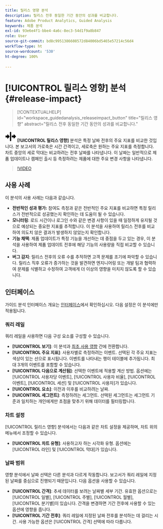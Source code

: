 ```yaml
---
title: 릴리스 영향 분석
description: 릴리스 전후 동일한 기간 동안의 성과를 비교합니다.
feature: Adobe Product Analytics, Guided Analysis
keywords: 제품 분석
exl-id: 93e6e4f1-bbe4-4a6c-8ec3-54d1f9a8b847
role: User
source-git-commit: bd8c9951386608572d84006bd5465e57214c56d4
workflow-type: ht
source-wordcount: '530'
ht-degree: 100%

---
```


# [!UICONTROL 릴리스 영향] 분석 {#release-impact}

<!-- markdownlint-disable MD034 -->

>[!CONTEXTUALHELP]
>id="workspace_guidedanalysis_releaseimpact_button"
>title="릴리스 영향"
>abstract="릴리스 전후 동일한 기간 동안의 성과를 비교합니다."

<!-- markdownlint-enable MD034 -->

![릴리스](/help/assets/icons/Release.svg) **[!UICONTROL 릴리스 영향]** 분석은 특정 날짜 전후의 주요 지표를 비교한 것입니다. 본 보고서의 가로축은 시간 간격이고, 세로축은 원하는 주요 지표를 측정합니다. 차트 중앙의 세로 막대는 비교하려는 전후 날짜를 나타냅니다. 이 날짜는 일반적으로 제품 업데이트나 캠페인 출시 등 측정하려는 제품에 대한 주요 변경 사항을 나타냅니다.

>[!VIDEO](https://video.tv.adobe.com/v/3423452/?quality=12&learn=on&captions=kor)

## 사용 사례

이 분석의 사용 사례는 다음과 같습니다.

* **전반적인 성과 평가:** 참여도 측정과 같은 전반적인 주요 지표를 비교하면 특정 릴리스가 전반적으로 성공했는지 확인하는 데 도움이 될 수 있습니다.
* **모니터링**: 로드 시간이나 로그인 수와 같은 변경 사항이 있을 때 일정하게 유지될 것으로 예상되는 중요한 지표를 추적합니다. 이 분석을 사용하여 릴리스 전후를 비교하여 의도치 않은 결과가 발생하지 않았는지 확인합니다.
* **기능 채택**: 제품 업데이트가 특정 기능을 개선하는 데 중점을 두고 있는 경우, 이 분석을 사용하여 제품 업데이트 전후에 해당 기능의 사용량을 직접 비교할 수 있습니다.
* **버그 감지**: 릴리스 전후의 오류 수를 추적하면 고객 문제를 조기에 파악할 수 있습니다. 릴리스 직후 오류가 증가하는 것을 발견하면 엔지니어링 또는 개발 팀과 협력하여 문제를 식별하고 수정하여 고객에게 더 이상의 영향을 미치지 않도록 할 수 있습니다.

## 인터페이스

가이드 분석 인터페이스 개요는 [인터페이스](../overview.md#interface)에서 확인하십시오. 다음 설정은 이 분석에만 적용됩니다.

### 쿼리 레일

쿼리 레일을 사용하면 다음 구성 요소를 구성할 수 있습니다.

* **[!UICONTROL 보기]**: 이 분석과 [최초 사용 영향](first-use-impact.md) 간에 전환합니다.
* **[!UICONTROL 주요 지표]**: 사용자별로 측정하려는 이벤트. 선택된 각 주요 지표는 색상이 있는 선으로 표시됩니다. 이벤트를 나타내는 행이 테이블에 추가됩니다. 최대 3개의 이벤트를 포함할 수 있습니다.
* **[!UICONTROL 다음으로 계산됨]**: 선택한 이벤트에 적용할 계산 방법. 옵션에는 [!UICONTROL 사용자당 이벤트], [!UICONTROL 사용자 비율], [!UICONTROL 이벤트], [!UICONTROL 세션] 및 [!UICONTROL 사용자]가 있습니다.
* **[!UICONTROL 요소]**: 이전과 이후를 비교하려는 날짜.
* **[!UICONTROL 세그먼트]**: 측정하려는 세그먼트. 선택된 세그먼트는 세그먼트 기준과 일치하는 개인에게만 초점을 맞추기 위해 데이터를 필터링합니다.

### 차트 설정

[!UICONTROL 릴리스 영향] 분석에서는 다음과 같은 차트 설정을 제공하며, 차트 위의 메뉴에서 조정할 수 있습니다.

* **[!UICONTROL 차트 유형]**: 사용하고자 하는 시각화 유형. 옵션에는 [!UICONTROL 라인] 및 [!UICONTROL 막대]가 있습니다.

### 날짜 범위

영향 분석에서 날짜 선택은 다른 분석과 다르게 작동합니다. 보고서가 쿼리 레일에 지정된 날짜를 중심으로 진행되기 때문입니다. 다음 옵션을 사용할 수 있습니다.

* **[!UICONTROL 간격]**: 추세 데이터를 보려는 날짜별 세부 기간. 유효한 옵션으로는 [!UICONTROL 일별], [!UICONTROL 주별], [!UICONTROL 월별], [!UICONTROL 분기별]이 있습니다. 간격을 변경하면 기간 전후에 사용할 수 있는 옵션에 영향을 줍니다.
* **[!UICONTROL 기간 전후]**: 쿼리 레일에 지정된 날짜 전후를 분석하는 데 걸리는 시간. 사용 가능한 옵션은 [!UICONTROL 간격] 선택에 따라 다릅니다.


<!--
## Example

See below for an example of the analysis.

![Release impact](../assets/release-impact.png)

-->
